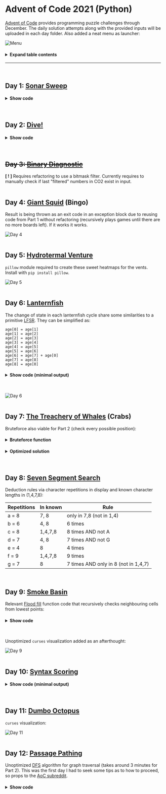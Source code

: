 # Advent of Code 2021 (Python)

[Advent of Code](https://adventofcode.com/) provides programming puzzle challenges through December. The daily solution attempts along with the provided inputs will be uploaded in each day folder. Also added a neat menu as launcher:

![Menu](img/menu.png)

<h4><details>
  <summary>Expand table contents</summary>

Day | Name | Solution
:---:|:---:|:---:
[01](#day-1-sonar-sweep) | Sonar Sweep | [File](advent1/advent1.py)
[02](#day-2-dive) | Dive! | [File](advent2/advent2.py)
[03](#day-3-binary-diagnostic) | Binary Diagnostic | [File](advent3/advent3.py)
[04](#day-4-giant-squid-bingo) | Giant Squid | [Bingo](advent4/advent4.py)
[05](#day-5-hydrotermal-venture) | Hydrotermal Venture | [File](advent5/advent5.py)
[06](#day-6-lanternfish) | Lanternfish | [File](advent6/advent6.py)
[07](#day-7-the-treachery-of-whales-crabs) | The Treachery of Whales | [Crabs](advent7/advent7.py)
[08](#day-8-seven-segment-search) | Seven Segment Search | [File](advent8/advent8.py)
[09](#day-9-smoke-basin) | Smoke Basin | [File](advent9/advent9.py)
[10](#day-10-syntax-scoring) | Syntax Scoring | [File](advent10/advent10.py)
[11](#day-11-dumbo-octopus) | Dumbo Octopus | [File](advent11/advent11.py)
[12](#day-12-passage-pathing) | Passage Pathing | [File](advent12/advent12.py)

</details></h4>

---
</br>

## Day 1: [Sonar Sweep](advent1/advent1.py)

<h4><details>
  <summary>Show code</summary>

```python
with open("input1") as f:
    lines = f.readlines()

def triple_sum(key):  # sum range(3)
    total = 0
    if (key+2) < len(lines):
        for i in range(3):
            total += int(lines[i+key])
    return total

def part(part):
    count = prev = 0
    for key in range(len(lines)):
        # sum from part context
        num = int(lines[key]) if part==1 else triple_sum(key)
        if num > prev and prev != 0:
            count += 1
        prev = num
    return count

print("[+] Part 1:", part(1))
print("[+] Part 2:", part(2))
```
</details></h4>
</br>

## Day 2: [Dive!](advent2/advent2.py)

<h4><details>
  <summary>Show code</summary>
  
```python
with open("input2") as f:
    lines = f.readlines()

def part1():
    forward = depth = 0
    for i in lines:
        if "forward" in i:
            forward += int(i[-2:-1])
        elif "up" in i:
            depth -= int(i[-2:-1])
        elif "down" in i:
            depth += int(i[-2:-1])
    return(forward * depth)

def part2():
    forward = depth = aim = 0
    for i in lines:
        if "forward" in i:
            forward += int(i[-2:-1])
            depth += aim * int(i[-2:-1])
        elif "up" in i:
            aim -= int(i[-2:-1])
        elif "down" in i:
            aim += int(i[-2:-1])
    return(forward * depth)

print("[+] Part 1:", part1())
print("[+] Part 2:", part2())
```
</details></h4>
</br>

## ~~Day 3: [Binary Diagnostic](advent3/advent3.py)~~

**\[ ! \]** Requires refactoring to use a bitmask filter. Currently requires to manually check if last "filtered" numbers in CO2 exist in input.
</br></br>

## Day 4: [Giant Squid](advent4/advent4.py) (Bingo)

Result is being thrown as an exit code in an exception block due to reusing code from Part 1 without refactoring (recursively plays games until there are no more boards left).
If it works it works.

![Day 4](img/day4out.png)
</br></br>

## Day 5: [Hydrotermal Venture](advent5/advent5.py)

`pillow` module required to create these sweet heatmaps for the vents. Install with `pip install pillow`.

![Day 5](img/day5out.png)
</br></br>

## Day 6: [Lanternfish](advent6/advent6.py)

The change of state in each lanternfish cycle share some similarities to a primitive [LFSR](https://en.wikipedia.org/wiki/Linear-feedback_shift_register). They can be simplified as:

```
age[0] = age[1]
age[1] = age[2]
age[2] = age[3]
age[3] = age[4]
age[4] = age[5]
age[5] = age[6]
age[6] = age[7] + age[0]
age[7] = age[8]
age[8] = age[0]
```

<h4><details>
  <summary>Show code (minimal output)</summary>

```python
with open("input6") as f:
    lines = f.readlines() 
fish = lines[0].strip().split(",")

def reset_age():
    age = [0]*9
    for i in range(len(fish)):
        age[int(fish[i])] += 1
    return age

def timeline(days):
    age = reset_age()
    for i in range(1,days+1):
        aux = age[0]
        for j in range(len(age)):
            if j != 8:
                age[j] = age[j+1]
        age[6] += aux
        age[8] = aux
        
        count = 0
        for k in range(len(age)):
            count += age[k]
    
    return count
    
part1 = timeline(80)
part2 = timeline(256)
print("[+] Day 80 =", part1)
print("[+] Day 256 =", part2)
```
</details></h4>
</br>

![Day 6](img/day6out.png)
</br></br>

## Day 7: [The Treachery of Whales](advent7/advent7.py) (Crabs)

Bruteforce also viable for Part 2 (check every possible position):

<h4><details>
  <summary>Bruteforce function</summary>

```python
fuel = pos = 0
for i in range(max(crabs)):
    tmp = 0
    for j in crabs:
        dif = abs(i - j)
        tmp += dif * (dif+1) // 2
    if tmp < fuel or fuel == 0:
        fuel = tmp
        pos = i
print("[+] Position =", pos, "/ Fuel =", fuel)
```
</details></h4>

<h4><details>
  <summary>Optimized solution</summary>

```python
with open("input7") as f:
    crabs = [int(i) for i in f.readlines()[0].strip().split(",")]

median = sorted(crabs)[len(crabs)//2]
fuel = sum([abs(median-i) for i in crabs])
print("[+] Part 1: Median =", median, "/ Fuel =", fuel)

mean = sum(crabs)//len(crabs)
fuel = sum([abs(mean-i) * (abs(mean-i)+1) // 2 for i in crabs])
print("[+] Part 2: Mean =", mean, "/ Fuel =", fuel)
```
</details></h4>
</br>

## Day 8: [Seven Segment Search](advent8/advent8.py)

Deduction rules via character repetitions in display and known character lengths in (1,4,7,8):

Repetitions | In known | Rule
------------|----------|-------------------------
a = 8       | 7, 8     | only in 7,8 (not in 1,4)
b = 6       | 4, 8     | 6 times
c = 8       | 1,4,7,8  | 8 times AND not A
d = 7       | 4, 8     | 7 times AND not G
e = 4       | 8        | 4 times
f = 9       | 1,4,7,8  | 9 times
g = 7       | 8        | 7 times AND only in 8 (not in 1,4,7)
</br>

## Day 9: [Smoke Basin](advent9/advent9.py)

Relevant [Flood fill](https://en.wikipedia.org/wiki/Flood_fill) function code that recursively checks neighbouring cells from lowest points:

<h4><details>
  <summary>Show code</summary>

```python
def check(x,y,part):
    global size; height = 0
    
    c = mat[x][y]   # current position
    d = {           # direction (x,y) modifier
        "up"    : (-1,0) if x > 0 else (0,0),
        "down"  : (+1,0) if x < len(mat)-1 else (0,0),
        "left"  : (0,-1) if y > 0 else (0,0),
        "right" : (0,+1) if y < len(mat[0])-1 else (0,0)
    }
    
    if part == 1:  # check directions
        if all(c <= mat[x + d[i][0]][y + d[i][1]] for i in d):
            height += c+1
            lows.append((x,y))
            visited.append((x,y))
        return height
    
    elif part == 2:  # check recursively if not visited
        for i in d:
            xn = x + d[i][0]; yn = y + d[i][1]
            if (xn,yn) not in visited and mat[xn][yn] != 9:
                size += 1
                visited.append((xn,yn))
                check(xn,yn,2)
```
</details></h4>
</br>

Unoptimized `curses` visualization added as an afterthought:

![Day 9](img/day9out.gif)
</br></br>

## Day 10: [Syntax Scoring](advent10/advent10.py)

<h4><details>
  <summary>Show code (minimal output)</summary>

```python
with open("input10") as f:
    lines = [l.strip() for l in f.readlines()]

op = { "(":")", "[":"]", "{":"}", "<":">" }
ed = { ")":"(", "]":"[", "}":"{", ">":"<" }
points = { ")":(3,1), "]":(57,2), "}":(1197,3), ">":(25137,4) }

p1 = 0
p2 = []

for l in lines:
    queue = []
    corrupt = False
    for c in l:
        if c in op:
            queue.append(c)  # add open brackets to queue
        else:
            if queue[-1] == ed[c]:
                queue.pop()  # remove bracket if closed
            else:
                corrupt = True
                p1 += points[c][0]
                break
    
    if not corrupt:  # part 2
        complete = []
        score = 0
        # reverse queue and translate into closed bracket
        for c in reversed(queue):
            complete.append(op[c])
            score = (score*5) + points[complete[-1]][1]
        p2.append(score)
     
print("[+] Part 1 Result: ", p1)
result = sorted(p2)[len(p2)//2]
print("[+] Part 2 Result: ", result)
```
</details></h4>
</br>

## Day 11: [Dumbo Octopus](advent11/advent11.py)

`curses` visualization:

![Day 11](img/day11out.gif)
</br></br>

## Day 12: [Passage Pathing](advent12/advent12.py)

Unoptimized [DFS](https://en.wikipedia.org/wiki/Depth-first_search) algorithm for graph traversal (takes around 3 minutes for Part 2). This was the first day I had to seek some tips as to how to proceed, so props to the [AoC subreddit](https://www.reddit.com/r/adventofcode/).

<h4><details>
  <summary>Show code</summary>

```python
with open("input12") as f:
    lines = f.readlines()

graph = {}  # adjacency list -> { a: [b,c], b: [a,c] }
for l in lines:
    x,y = l.strip().split("-")
    graph[x] = [y] if x not in graph else graph[x] + [y]
    graph[y] = [x] if y not in graph else graph[y] + [x]

# call recursively with a copy of visited paths to branch itself
def search(node, visited, part, twice=False):
    global paths
    visited += [node]
    if node == "end":  # add path and return
        if visited not in paths:
            paths += [visited]
        return
    
    for neighbour in graph[node]:  # check adjacent nodes
        if neighbour.isupper() or neighbour not in visited:
            search(neighbour, visited.copy(), part, twice)
            
        if part==2:  # visit lowercase twice if flag isn't set yet
            if neighbour.islower() and not twice and neighbour != "start":
                search(neighbour, visited.copy(), part, True)

paths = []
search("start", [], 1)
print("[+] Part 1 Result: ", len(paths))
paths = []
search("start", [], 2)
print("[+] Part 2 Result : ", len(paths))
```
</details></h4>
</br>
